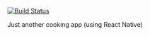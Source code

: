 [![Build Status](https://travis-ci.org/minhchu/cooking-app.svg?branch=master)](https://travis-ci.org/minhchu/cooking-app)

Just another cooking app (using React Native)
